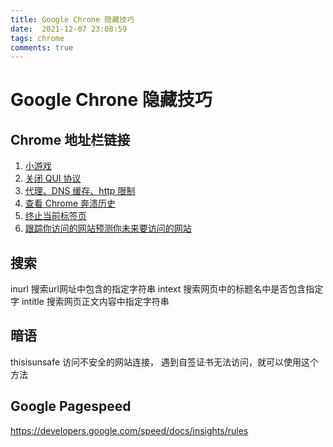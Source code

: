 ```yaml
---
title: Google Chrone 隐藏技巧
date:  2021-12-07 23:08:59 
tags: chrome
comments: true
---
```


# Google Chrone 隐藏技巧
## Chrome 地址栏链接

1. [小游戏](chrome://dino)
2. [关闭 QUI 协议](chrome://flags)
3. [代理、DNS 缓存、http 限制](chrome://net-internals)
4. [查看 Chrome 奔溃历史](chrome://crashes/)   
5. [终止当前标签页](chrome://kill/)
6. [跟踪你访问的网站预测你未来要访问的网站](chrome://predictors/ )

## 搜索
inurl 搜索url网址中包含的指定字符串
intext 搜索网页中的标题名中是否包含指定字
intitle 搜索网页正文内容中指定字符串

## 暗语
thisisunsafe 访问不安全的网站连接， 遇到自签证书无法访问，就可以使用这个方法

## Google Pagespeed
https://developers.google.com/speed/docs/insights/rules